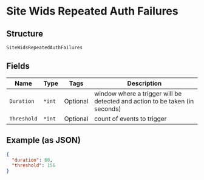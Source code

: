 
# Site Wids Repeated Auth Failures

## Structure

`SiteWidsRepeatedAuthFailures`

## Fields

| Name | Type | Tags | Description |
|  --- | --- | --- | --- |
| `Duration` | `*int` | Optional | window where a trigger will be detected and action to be taken (in seconds) |
| `Threshold` | `*int` | Optional | count of events to trigger |

## Example (as JSON)

```json
{
  "duration": 60,
  "threshold": 156
}
```

